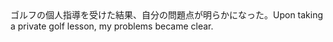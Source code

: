 <tr><td>ゴルフの個人指導を受けた結果、自分の問題点が明らかになった。<td><tr><tr><td>Upon taking a private golf lesson, my problems became clear.<td><tr></table>

